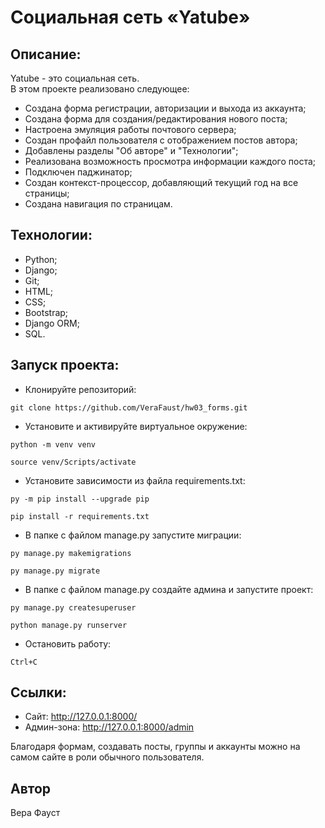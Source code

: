 # Социальная сеть «Yatube»

## Описание:
Yatube - это социальная сеть.  
В этом проекте реализовано следующее:
- Создана форма регистрации, авторизации и выхода из аккаунта;
- Создана форма для создания/редактирования нового поста;
- Настроена эмуляция работы почтового сервера;
- Создан профайл пользователя с отображением постов автора;
- Добавлены разделы "Об авторе" и "Технологии";
- Реализована возможность просмотра информации каждого поста;
- Подключен паджинатор;
- Создан контекст-процессор, добавляющий текущий год на все страницы;
- Создана навигация по страницам.

## Технологии:
- Python;
- Django;
- Git;
- HTML;
- CSS;
- Bootstrap;
- Django ORM;
- SQL.

## Запуск проекта:
- Клонируйте репозиторий:
```
git clone https://github.com/VeraFaust/hw03_forms.git
```

- Установите и активируйте виртуальное окружение:
```
python -m venv venv
```
```
source venv/Scripts/activate
```

- Установите зависимости из файла requirements.txt:
```
py -m pip install --upgrade pip
```
```
pip install -r requirements.txt
```

- В папке с файлом manage.py запустите миграции:
```
py manage.py makemigrations
```
```
py manage.py migrate
```

- В папке с файлом manage.py создайте админа и запустите проект:
```
py manage.py createsuperuser
```
```
python manage.py runserver
```

- Остановить работу:
```
Ctrl+C
```

## Ссылки:
- Сайт: http://127.0.0.1:8000/
- Админ-зона: http://127.0.0.1:8000/admin

Благодаря формам, создавать посты, группы и аккаунты можно на самом сайте в роли обычного пользователя.

## Автор
Вера Фауст
